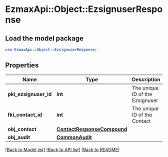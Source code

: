 # EzmaxApi::Object::EzsignuserResponse

## Load the model package
```perl
use EzmaxApi::Object::EzsignuserResponse;
```

## Properties
Name | Type | Description | Notes
------------ | ------------- | ------------- | -------------
**pki_ezsignuser_id** | **int** | The unique ID of the Ezsignuser | 
**fki_contact_id** | **int** | The unique ID of the Contact | 
**obj_contact** | [**ContactResponseCompound**](ContactResponseCompound.md) |  | 
**obj_audit** | [**CommonAudit**](CommonAudit.md) |  | 

[[Back to Model list]](../README.md#documentation-for-models) [[Back to API list]](../README.md#documentation-for-api-endpoints) [[Back to README]](../README.md)


